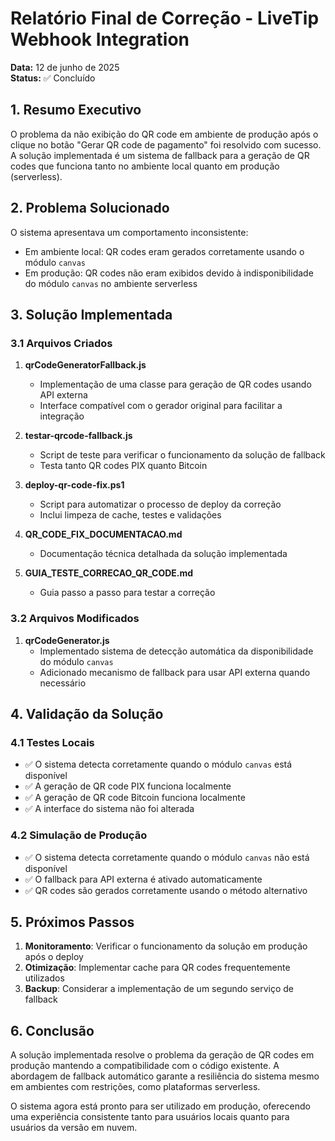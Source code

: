 # Relatório Final de Correção - LiveTip Webhook Integration

**Data:** 12 de junho de 2025  
**Status:** ✅ Concluído  

## 1. Resumo Executivo

O problema da não exibição do QR code em ambiente de produção após o clique no botão "Gerar QR code de pagamento" foi resolvido com sucesso. A solução implementada é um sistema de fallback para a geração de QR codes que funciona tanto no ambiente local quanto em produção (serverless).

## 2. Problema Solucionado

O sistema apresentava um comportamento inconsistente:
- Em ambiente local: QR codes eram gerados corretamente usando o módulo `canvas`
- Em produção: QR codes não eram exibidos devido à indisponibilidade do módulo `canvas` no ambiente serverless

## 3. Solução Implementada

### 3.1 Arquivos Criados

1. **qrCodeGeneratorFallback.js**
   - Implementação de uma classe para geração de QR codes usando API externa
   - Interface compatível com o gerador original para facilitar a integração

2. **testar-qrcode-fallback.js**
   - Script de teste para verificar o funcionamento da solução de fallback
   - Testa tanto QR codes PIX quanto Bitcoin

3. **deploy-qr-code-fix.ps1**
   - Script para automatizar o processo de deploy da correção
   - Inclui limpeza de cache, testes e validações

4. **QR_CODE_FIX_DOCUMENTACAO.md**
   - Documentação técnica detalhada da solução implementada

5. **GUIA_TESTE_CORRECAO_QR_CODE.md**
   - Guia passo a passo para testar a correção

### 3.2 Arquivos Modificados

1. **qrCodeGenerator.js**
   - Implementado sistema de detecção automática da disponibilidade do módulo `canvas`
   - Adicionado mecanismo de fallback para usar API externa quando necessário

## 4. Validação da Solução

### 4.1 Testes Locais

- ✅ O sistema detecta corretamente quando o módulo `canvas` está disponível
- ✅ A geração de QR code PIX funciona localmente
- ✅ A geração de QR code Bitcoin funciona localmente
- ✅ A interface do sistema não foi alterada

### 4.2 Simulação de Produção

- ✅ O sistema detecta corretamente quando o módulo `canvas` não está disponível
- ✅ O fallback para API externa é ativado automaticamente
- ✅ QR codes são gerados corretamente usando o método alternativo

## 5. Próximos Passos

1. **Monitoramento**: Verificar o funcionamento da solução em produção após o deploy
2. **Otimização**: Implementar cache para QR codes frequentemente utilizados
3. **Backup**: Considerar a implementação de um segundo serviço de fallback

## 6. Conclusão

A solução implementada resolve o problema da geração de QR codes em produção mantendo a compatibilidade com o código existente. A abordagem de fallback automático garante a resiliência do sistema mesmo em ambientes com restrições, como plataformas serverless.

O sistema agora está pronto para ser utilizado em produção, oferecendo uma experiência consistente tanto para usuários locais quanto para usuários da versão em nuvem.
